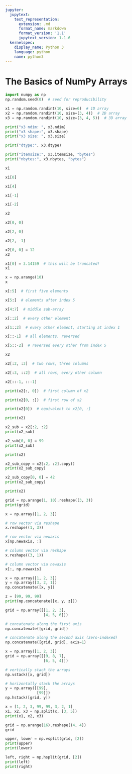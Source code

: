 ```yaml
---
jupyter:
  jupytext:
    text_representation:
      extension: .md
      format_name: markdown
      format_version: '1.1'
      jupytext_version: 1.1.6
  kernelspec:
    display_name: Python 3
    language: python
    name: python3
---
```


# The Basics of NumPy Arrays

```python
import numpy as np
np.random.seed(0)  # seed for reproducibility

x1 = np.random.randint(10, size=6)  # 1D array
x2 = np.random.randint(10, size=(3, 4))  # 2D array
x3 = np.random.randint(10, size=(3, 4, 5))  # 3D array
```

```python
print("x3 ndim: ", x3.ndim)
print("x3 shape:", x3.shape)
print("x3 size: ", x3.size)
```

```python
print("dtype:", x3.dtype)
```

```python
print("itemsize:", x3.itemsize, "bytes")
print("nbytes:", x3.nbytes, "bytes")
```

```python
x1
```

```python
x1[0]
```

```python
x1[4]
```

```python
x1[-1]
```

```python
x1[-2]
```

```python
x2
```

```python
x2[0, 0]
```

```python
x2[2, 0]
```

```python
x2[2, -1]
```

```python
x2[0, 0] = 12
x2
```

```python
x1[0] = 3.14159  # this will be truncated!
x1
```

```python
x = np.arange(10)
x
```

```python
x[:5]  # first five elements
```

```python
x[5:]  # elements after index 5
```

```python
x[4:7]  # middle sub-array
```

```python
x[::2]  # every other element
```

```python
x[1::2]  # every other element, starting at index 1
```

```python
x[::-1]  # all elements, reversed
```

```python
x[5::-2]  # reversed every other from index 5
```

```python
x2
```

```python
x2[:2, :3]  # two rows, three columns
```

```python
x2[:3, ::2]  # all rows, every other column
```

```python
x2[::-1, ::-1]
```

```python
print(x2[:, 0])  # first column of x2
```

```python
print(x2[0, :])  # first row of x2
```

```python
print(x2[0])  # equivalent to x2[0, :]
```

```python
print(x2)
```

```python
x2_sub = x2[:2, :2]
print(x2_sub)
```

```python
x2_sub[0, 0] = 99
print(x2_sub)
```

```python
print(x2)
```

```python
x2_sub_copy = x2[:2, :2].copy()
print(x2_sub_copy)
```

```python
x2_sub_copy[0, 0] = 42
print(x2_sub_copy)
```

```python
print(x2)
```

```python
grid = np.arange(1, 10).reshape((3, 3))
print(grid)
```

```python
x = np.array([1, 2, 3])

# row vector via reshape
x.reshape((1, 3))
```

```python
# row vector via newaxis
x[np.newaxis, :]
```

```python
# column vector via reshape
x.reshape((3, 1))
```

```python
# column vector via newaxis
x[:, np.newaxis]
```

```python
x = np.array([1, 2, 3])
y = np.array([3, 2, 1])
np.concatenate([x, y])
```

```python
z = [99, 99, 99]
print(np.concatenate([x, y, z]))
```

```python
grid = np.array([[1, 2, 3],
                 [4, 5, 6]])
```

```python
# concatenate along the first axis
np.concatenate([grid, grid])
```

```python
# concatenate along the second axis (zero-indexed)
np.concatenate([grid, grid], axis=1)
```

```python
x = np.array([1, 2, 3])
grid = np.array([[9, 8, 7],
                 [6, 5, 4]])

# vertically stack the arrays
np.vstack([x, grid])
```

```python
# horizontally stack the arrays
y = np.array([[99],
              [99]])
np.hstack([grid, y])
```

```python
x = [1, 2, 3, 99, 99, 3, 2, 1]
x1, x2, x3 = np.split(x, [3, 5])
print(x1, x2, x3)
```

```python
grid = np.arange(16).reshape((4, 4))
grid
```

```python
upper, lower = np.vsplit(grid, [2])
print(upper)
print(lower)
```

```python
left, right = np.hsplit(grid, [2])
print(left)
print(right)
```
